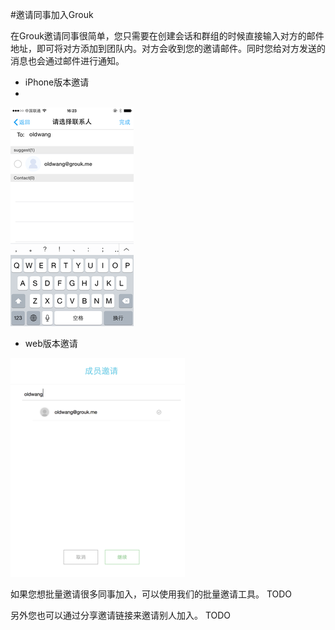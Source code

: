 #邀请同事加入Grouk

在Grouk邀请同事很简单，您只需要在创建会话和群组的时候直接输入对方的邮件地址，即可将对方添加到团队内。对方会收到您的邀请邮件。同时您给对方发送的消息也会通过邮件进行通知。

* iPhone版本邀请
* 
![iPhone版本邀请](invite-350.png)
* web版本邀请

![web版本邀请](invite-web-350.png)

如果您想批量邀请很多同事加入，可以使用我们的批量邀请工具。
TODO

另外您也可以通过分享邀请链接来邀请别人加入。
TODO